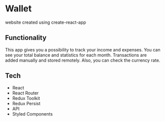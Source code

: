 # Wallet

website created using create-react-app

## Functionality

This app gives you a possibility to track your income and expenses. You can see your total balance and statistics for each month. Transactions are added manually and stored remotely. Also, you can check the currency rate.

## Tech 

- React
- React Router
- Redux Toolkit
- Redux Persist
- API
- Styled Components
